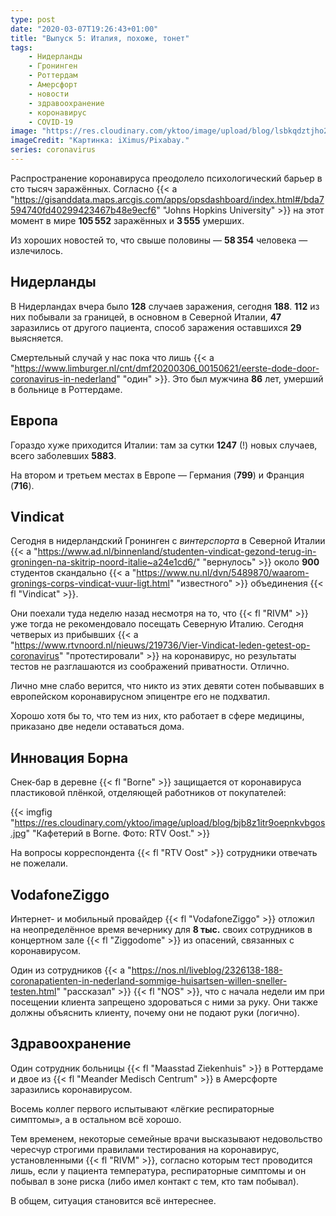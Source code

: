 ```yaml
---
type: post
date: "2020-03-07T19:26:43+01:00"
title: "Выпуск 5: Италия, похоже, тонет"
tags:
    - Нидерланды
    - Гронинген
    - Роттердам
    - Амерсфорт
    - новости
    - здравоохранение
    - коронавирус
    - COVID-19
image: "https://res.cloudinary.com/yktoo/image/upload/blog/lsbkqdztjho2ufdttm19.jpg"
imageCredit: "Картинка: iXimus/Pixabay."
series: coronavirus
---
```


Распространение коронавируса преодолело психологический барьер в сто тысяч заражённых. Согласно {{< a "https://gisanddata.maps.arcgis.com/apps/opsdashboard/index.html#/bda7594740fd40299423467b48e9ecf6" "Johns Hopkins University" >}} на этот момент в мире **105 552** заражённых и **3 555** умерших.

Из хороших новостей то, что свыше половины — **58 354** человека — излечилось.

<!--more-->

## Нидерланды

В Нидерландах вчера было **128** случаев заражения, сегодня **188**. **112** из них побывали за границей, в основном в Северной Италии, **47** заразились от другого пациента, способ заражения оставшихся **29** выясняется.

Смертельный случай у нас пока что лишь {{< a "https://www.limburger.nl/cnt/dmf20200306_00150621/eerste-dode-door-coronavirus-in-nederland" "один" >}}. Это был мужчина **86** лет, умерший в больнице в Роттердаме.

## Европа

Гораздо хуже приходится Италии: там за сутки **1247** (!) новых случаев, всего заболевших **5883**.

На втором и третьем местах в Европе — Германия (**799**) и Франция (**716**).

## Vindicat

Сегодня в нидерландский Гронинген с *винтерспорта* в Северной Италии {{< a "https://www.ad.nl/binnenland/studenten-vindicat-gezond-terug-in-groningen-na-skitrip-noord-italie~a24e1cd6/" "вернулось" >}} около **900** студентов скандально {{< a "https://www.nu.nl/dvn/5489870/waarom-gronings-corps-vindicat-vuur-ligt.html" "известного" >}} объединения {{< fl "Vindicat" >}}.

Они поехали туда неделю назад несмотря на то, что {{< fl "RIVM" >}} уже тогда не рекомендовало посещать Северную Италию. Сегодня четверых из прибывших {{< a "https://www.rtvnoord.nl/nieuws/219736/Vier-Vindicat-leden-getest-op-coronavirus" "протестировали" >}} на коронавирус, но результаты тестов не разглашаются из соображений приватности. Отлично.

Лично мне слабо верится, что никто из этих девяти сотен побывавших в европейском коронавирусном эпицентре его не подхватил.

Хорошо хотя бы то, что тем из них, кто работает в сфере медицины, приказано две недели оставаться дома.

## Инновация Борна

Снек-бар в деревне {{< fl "Borne" >}} защищается от коронавируса пластиковой плёнкой, отделяющей работников от покупателей:

{{< imgfig "https://res.cloudinary.com/yktoo/image/upload/blog/bjb8z1itr9oepnkvbgos.jpg" "Кафетерий в Borne. Фото: RTV Oost." >}}

На вопросы корреспондента {{< fl "RTV Oost" >}} сотрудники отвечать не пожелали.

## VodafoneZiggo

Интернет- и мобильный провайдер {{< fl "VodafoneZiggo" >}} отложил на неопределённое время вечернику для **8 тыс.** своих сотрудников в концертном зале {{< fl "Ziggodome" >}} из опасений, связанных с коронавирусом.

Один из сотрудников {{< a "https://nos.nl/liveblog/2326138-188-coronapatienten-in-nederland-sommige-huisartsen-willen-sneller-testen.html" "рассказал" >}} {{< fl "NOS" >}}, что с начала недели им при посещении клиента запрещено здороваться с ними за руку. Они также должны объяснить клиенту, почему они не подают руки (логично).

## Здравоохранение

Один сотрудник больницы {{< fl "Maasstad Ziekenhuis" >}} в Роттердаме и двое из {{< fl "Meander Medisch Centrum" >}} в Амерсфорте заразились коронавирусом.

Восемь коллег первого испытывают «лёгкие респираторные симптомы», а в остальном всё хорошо.

Тем временем, некоторые семейные врачи высказывают недовольство чересчур строгими правилами тестирования на коронавирус, установленными {{< fl "RIVM" >}}, согласно которым тест проводится лишь, если у пациента температура, респираторные симптомы и он побывал в зоне риска (либо имел контакт с тем, кто там побывал).

В общем, ситуация становится всё интереснее.
